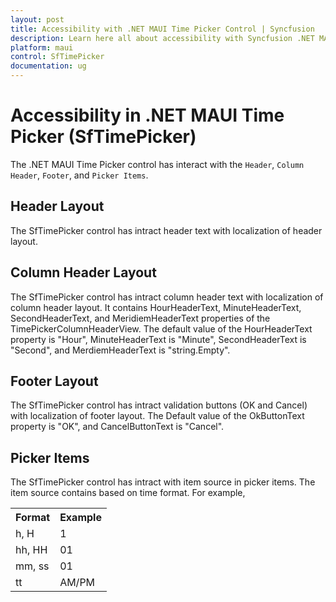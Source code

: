 ```yaml
---
layout: post
title: Accessibility with .NET MAUI Time Picker Control | Syncfusion
description: Learn here all about accessibility with Syncfusion .NET MAUI Time Picker (SfTimePicker) control.
platform: maui
control: SfTimePicker
documentation: ug
---
```


# Accessibility in .NET MAUI Time Picker (SfTimePicker)

The .NET MAUI Time Picker control has interact with the `Header`, `Column Header`, `Footer`, and `Picker Items`.

## Header Layout

The SfTimePicker control has intract header text with localization of header layout.

## Column Header Layout

The SfTimePicker control has intract column header text with localization of column header layout. It contains HourHeaderText, MinuteHeaderText, SecondHeaderText, and MeridiemHeaderText properties of the TimePickerColumnHeaderView. The default value of the HourHeaderText property is "Hour", MinuteHeaderText is "Minute", SecondHeaderText is "Second", and MerdiemHeaderText is "string.Empty".

## Footer Layout

The SfTimePicker control has intract validation buttons (OK and Cancel) with localization of footer layout. The Default value of the OkButtonText property is "OK", and CancelButtonText is "Cancel".

## Picker Items

The SfTimePicker control has intract with item source in picker items. The item source contains based on time format. For example, 

<table>
<tr>
<th>Format</th>
<th>Example</th></tr>
<tr>
<td>h, H</td>
<td>1</td>
</tr>
<tr>
<td>hh, HH</td>
<td>01</td>
</tr>
<tr>
<td>mm, ss</td>
<td>01</td>
</tr> 
<tr>
<td>tt</td>
<td>AM/PM</td>
</tr> 
</table>
